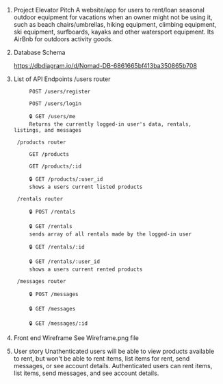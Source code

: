 1. Project Elevator Pitch
    A website/app for users to rent/loan seasonal outdoor equipment for vacations when an owner might not be using it, such as beach chairs/umbrellas, hiking equipment, climbing equipment, ski equipment, surfboards, kayaks and other watersport equipment. Its AirBnb for outdoors activity goods.

2. Database Schema

    https://dbdiagram.io/d/Nomad-DB-6861665bf413ba350865b708

3. List of API Endpoints
        /users router

            POST /users/register
 
            POST /users/login
        
            🔒 GET /users/me
            Returns the currently logged-in user's data, rentals, listings, and messages
        
        /products router

            GET /products 

            GET /products/:id

            🔒 GET /products/:user_id
            shows a users current listed products

        /rentals router

            🔒 POST /rentals
  
            🔒 GET /rentals
            sends array of all rentals made by the logged-in user

            🔒 GET /rentals/:id

            🔒 GET /rentals/:user_id
            shows a users current rented products

        /messages router

            🔒 POST /messages
  
            🔒 GET /messages

            🔒 GET /messages/:id

            
  
4. Front end Wireframe
    See Wireframe.png file

5. User story
    Unathenticated users will be able to view products available to rent, but won't be able to rent items, list items for rent, send messages, or see account details.
    Authenticated users can rent items, list items, send messages, and see account details.